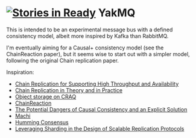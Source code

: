[![Stories in Ready](https://badge.waffle.io/cstorey/yaks.png?label=ready&title=Ready)](https://waffle.io/cstorey/yaks)
YakMQ
=====

This is intended to be an experimental message bus with a defined consistency model, albeit more inspired by Kafka than RabbitMQ.

I'm eventually aiming for a Causal+ consistency model (see the ChainReaction paper), but it seems wise to start out with a simpler model, following the original Chain replication paper.

Inspiration:

 * [Chain Replication for Supporting
High Throughput and Availability](http://www.cs.cornell.edu/fbs/publications%5CChainReplicOSDI.pdf)
 * [Chain Replication in Theory and in Practice](http://www.snookles.com/scott/publications/erlang2010-slf.pdf)
 * [Object storage on CRAQ](https://www.usenix.org/legacy/event/usenix09/tech/full_papers/terrace/terrace.pdf)
 * [ChainReaction](http://eurosys2013.tudos.org/wp-content/uploads/2013/paper/Almeida.pdf)
 * [The Potential Dangers of Causal Consistency and an Explicit Solution](http://db.cs.berkeley.edu/papers/socc12-explicit.pdf)
 * [Machi](https://github.com/basho/machi/)
 * [Humming Consensus](https://github.com/basho/machi/blob/master/doc/high-level-chain-mgr.pdf)
 * [Leveraging Sharding in the Design of
Scalable Replication Protocols](http://www.ymsir.com/papers/sharding-socc.pdf)